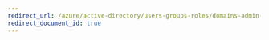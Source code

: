 ```yaml
---
redirect_url: /azure/active-directory/users-groups-roles/domains-admin-takeover
redirect_document_id: true
---
```

